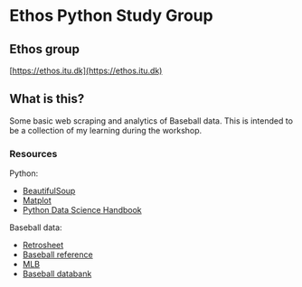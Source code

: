 # Ethos Python Study Group

## Ethos group

[https://ethos.itu.dk](https://ethos.itu.dk)

## What is this?

Some basic web scraping and analytics of Baseball data. This is intended to be a collection of my learning during the workshop.

### Resources

Python:

- [BeautifulSoup](https://www.crummy.com/software/BeautifulSoup/bs4/doc/)
- [Matplot](https://matplotlib.org/contents.html)
- [Python Data Science Handbook](https://jakevdp.github.io/PythonDataScienceHandbook/)

Baseball data:

- [Retrosheet](https://www.retrosheet.org/)
- [Baseball reference](https://www.baseball-reference.com/)
- [MLB](http://mlb.mlb.com/)
- [Baseball databank](https://github.com/chadwickbureau/baseballdatabank)
